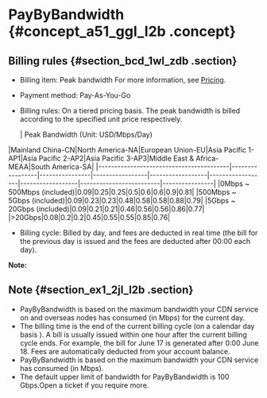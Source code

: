 # PayByBandwidth {#concept_a51_ggl_l2b .concept}

## Billing rules {#section_bcd_1wl_zdb .section}

-   Billing item: Peak bandwidth For more information, see [Pricing](https://www.alibabacloud.com/zh/product/cdn).
-   Payment method: Pay-As-You-Go
-   Billing rules: On a tiered pricing basis. The peak bandwidth is billed according to the specified unit price respectively.

    | Peak Bandwidth \(Unit: USD/Mbps/Day\)

 |Mainland China-CN|North America-NA|European Union-EU|Asia Pacific 1-AP1|Asia Pacific 2-AP2|Asia Pacific 3-AP3|Middle East & Africa-MEAA|South America-SA|
    |-----------------------------------------|-----------------|----------------|-----------------|------------------|------------------|------------------|-------------------------|----------------|
    |0Mbps ~ 500Mbps \(included\)|0.09|0.25|0.25|0.5|0.6|0.6|0.9|0.81|
    |500Mbps ~ 5Gbps \(included\)|0.09|0.23|0.23|0.48|0.58|0.58|0.88|0.79|
    |5Gbps ~ 20Gbps \(included\)|0.09|0.21|0.21|0.46|0.56|0.56|0.86|0.77|
    |\>20Gbps|0.08|0.2|0.2|0.45|0.55|0.55|0.85|0.76|

-   Billing cycle: Billed by day, and fees are deducted in real time \(the bill for the previous day is issued and the fees are deducted after 00:00 each day\).

**Note:** 

## Note {#section_ex1_2jl_l2b .section}

-   PayByBandwidth is based on the maximum bandwidth your CDN service on and overseas nodes has consumed \(in Mbps\) for the current day.
-   The billing time is the end of the current billing cycle \(on a calendar day basis \). A bill is usually issued within one hour after the current billing cycle ends. For example, the bill for June 17 is generated after 0:00 June 18. Fees are automatically deducted from your account balance.
-   PayByBandwidth is based on the maximum bandwidth your CDN service has consumed \(in Mbps\).
-   The default upper limit of bandwidth for PayByBandwidth is 100 Gbps.Open a ticket if you require more.

